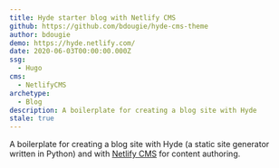 ```yaml
---
title: Hyde starter blog with Netlify CMS
github: https://github.com/bdougie/hyde-cms-theme
author: bdougie
demo: https://hyde.netlify.com/
date: 2020-06-03T00:00:00.000Z
ssg:
  - Hugo
cms:
  - NetlifyCMS
archetype:
  - Blog
description: A boilerplate for creating a blog site with Hyde
stale: true
---
```


A boilerplate for creating a blog site with Hyde (a static site generator written in Python) and with [Netlify CMS](https://www.netlifycms.org) for content authoring.